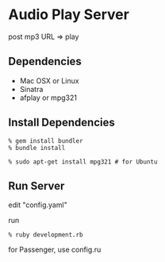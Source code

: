 Audio Play Server
=================

post mp3 URL => play


Dependencies
------------

* Mac OSX or Linux
* Sinatra
* afplay or mpg321



Install Dependencies
--------------------

    % gem install bundler
    % bundle install
    
    % sudo apt-get install mpg321 # for Ubuntu


Run Server
----------

edit "config.yaml"


run

    % ruby development.rb


for Passenger, use config.ru
